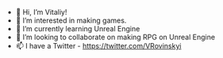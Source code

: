 - 👋 Hi, I’m Vitaliy!
- 👀 I’m interested in making games.
- 🌱 I’m currently learning Unreal Engine
- 💞️ I’m looking to collaborate on making RPG on Unreal Engine
- 📫 I have a Twitter - https://twitter.com/VRovinskyi
<!---
VitalikPro13/VitalikPro13 is a ✨ special ✨ repository because its `README.md` (this file) appears on your GitHub profile.
You can click the Preview link to take a look at your changes.
--->
